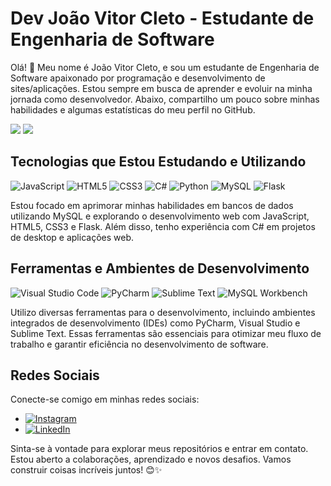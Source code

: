 # Dev João Vitor Cleto - Estudante de Engenharia de Software

Olá! 👋 Meu nome é João Vitor Cleto, e sou um estudante de Engenharia de Software apaixonado por programação e desenvolvimento de sites/aplicações. Estou sempre em busca de aprender e evoluir na minha jornada como desenvolvedor. Abaixo, compartilho um pouco sobre minhas habilidades e algumas estatísticas do meu perfil no GitHub.

![](https://github-readme-stats.vercel.app/api?username=JohnnyCleto&theme=dark&hide_border=false&include_all_commits=false&count_private=false) 
![](https://github-readme-streak-stats.herokuapp.com/?user=JohnnyCleto&theme=dark&hide_border=false)<br/>

## Tecnologias que Estou Estudando e Utilizando
![JavaScript](https://img.shields.io/badge/-JavaScript-yellow?style=for-the-badge&logo=javascript&logoColor=white)
![HTML5](https://img.shields.io/badge/-HTML5-orange?style=for-the-badge&logo=html5&logoColor=white)
![CSS3](https://img.shields.io/badge/-CSS3-blue?style=for-the-badge&logo=css3&logoColor=white)
![C#](https://img.shields.io/badge/-C%23-blue?style=for-the-badge&logo=c-sharp&logoColor=white)
![Python](https://img.shields.io/badge/-Python-blue?style=for-the-badge&logo=python&logoColor=white)
![MySQL](https://img.shields.io/badge/-MySQL-4479A1?style=for-the-badge&logo=mysql&logoColor=white)
![Flask](https://img.shields.io/badge/-Flask-black?style=for-the-badge&logo=flask&logoColor=white)

Estou focado em aprimorar minhas habilidades em bancos de dados utilizando MySQL e explorando o desenvolvimento web com JavaScript, HTML5, CSS3 e Flask. Além disso, tenho experiência com C# em projetos de desktop e aplicações web.

## Ferramentas e Ambientes de Desenvolvimento
![Visual Studio Code](https://img.shields.io/badge/-Visual%20Studio%20Code-blue?style=for-the-badge&logo=visual-studio-code&logoColor=white)
![PyCharm](https://img.shields.io/badge/-PyCharm-green?style=for-the-badge&logo=pycharm&logoColor=white)
![Sublime Text](https://img.shields.io/badge/-Sublime%20Text-FF9800?style=for-the-badge&logo=sublime-text&logoColor=white)
![MySQL Workbench](https://img.shields.io/badge/-MySQL%20Workbench-4479A1?style=for-the-badge&logo=mysql&logoColor=white) 

Utilizo diversas ferramentas para o desenvolvimento, incluindo ambientes integrados de desenvolvimento (IDEs) como PyCharm, Visual Studio e Sublime Text. Essas ferramentas são essenciais para otimizar meu fluxo de trabalho e garantir eficiência no desenvolvimento de software.

## Redes Sociais
Conecte-se comigo em minhas redes sociais:
- [![Instagram](https://img.shields.io/badge/-Instagram-%23E4405F?style=for-the-badge&logo=instagram&logoColor=white)](https://instagram.com/cleto_26)
- [![LinkedIn](https://img.shields.io/badge/-LinkedIn-%230077B5?style=for-the-badge&logo=linkedin&logoColor=white)](https://www.linkedin.com/in/jo%C3%A3o-vitor-cleto/)

Sinta-se à vontade para explorar meus repositórios e entrar em contato. Estou aberto a colaborações, aprendizado e novos desafios. Vamos construir coisas incríveis juntos! 😊✨



<!-- Proudly created with GPRM ( https://gprm.itsvg.in ) -->
